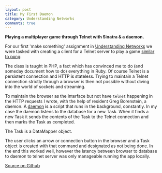 ```yaml
---
layout: post
title: My First Daemon
category: Understanding Networks
comments: true
---
```


**Playing a multiplayer game through Telnet with Sinatra & a daemon.**

For our first 'make something' assignment in [Understanding Networks](/Understanding-Networks) we were tasked with creating a client for a Telnet server to play a game [similar to pong](https://github.com/tigoe/MakingThingsTalk2/tree/master/chapter2/project2/MonskiPong).

The class is taught in PHP, a fact which has convinced me to do (and someday document how to do) everything in Ruby. Of course Telnet is a persistent connection and HTTP is stateless. Trying to maintain a Telnet connection strictly through a browser is then not possible without diving into the world of sockets and streaming.

<script src="https://gist.github.com/1257779.js?file=daemon.rb"></script>

To maintain the browser as the interface but not have `telnet` happening in the HTTP requests I wrote, with the help of resident Greg Borenstein, a daemon. A [daemon](http://en.wikipedia.org/wiki/Daemon_(computing)) is a script that runs in the background, constantly. In my case the daemon listens to the database for a new Task. When it finds a new Task it sends the contents of the Task to the Telnet connection and then marks the Task as completed.

The Task is a DataMapper object.

<script src="https://gist.github.com/1257779.js?file=Task.rb"></script>

The user clicks an arrow or connection button in the browser and a Task object is created with that command and designated as not being done. In the end this worked well, however the latency between browser to database to daemon to telnet server was only manageable running the app locally.

[Source on Github](https://github.com/stevenklise/BallDropClient)